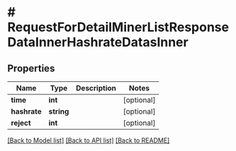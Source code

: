# # RequestForDetailMinerListResponseDataInnerHashrateDatasInner

## Properties

Name | Type | Description | Notes
------------ | ------------- | ------------- | -------------
**time** | **int** |  | [optional]
**hashrate** | **string** |  | [optional]
**reject** | **int** |  | [optional]

[[Back to Model list]](../../README.md#models) [[Back to API list]](../../README.md#endpoints) [[Back to README]](../../README.md)
